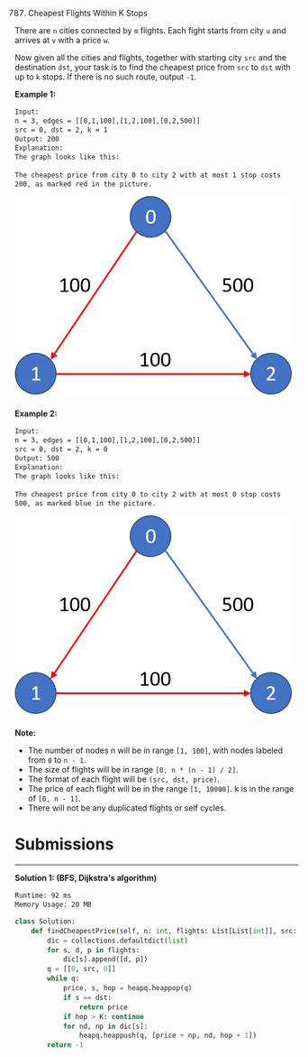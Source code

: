 787. Cheapest Flights Within K Stops

There are `n` cities connected by `m` flights. Each fight starts from city `u` and arrives at `v` with a price `w`.

Now given all the cities and flights, together with starting city `src` and the destination `dst`, your task is to find the cheapest price from `src` to `dst` with up to `k` stops. If there is no such route, output `-1`.

**Example 1:**

```
Input: 
n = 3, edges = [[0,1,100],[1,2,100],[0,2,500]]
src = 0, dst = 2, k = 1
Output: 200
Explanation: 
The graph looks like this:

The cheapest price from city 0 to city 2 with at most 1 stop costs 200, as marked red in the picture.
```
![787_995](img/787_995.png)


**Example 2:**

```
Input: 
n = 3, edges = [[0,1,100],[1,2,100],[0,2,500]]
src = 0, dst = 2, k = 0
Output: 500
Explanation: 
The graph looks like this:

The cheapest price from city 0 to city 2 with at most 0 stop costs 500, as marked blue in the picture.
```

![787_995](img/787_995.png)

**Note:**

* The number of nodes n will be in range `[1, 100]`, with nodes labeled from `0` to `n - 1`.
* The size of flights will be in range `[0, n * (n - 1) / 2]`.
* The format of each flight will be `(src, dst, price)`.
* The price of each flight will be in the range `[1, 10000]`.
k is in the range of `[0, n - 1]`.
* There will not be any duplicated flights or self cycles.

# Submissions
---
**Solution 1: (BFS, Dijkstra's algorithm)**
```
Runtime: 92 ms
Memory Usage: 20 MB
```
```python
class Solution:
    def findCheapestPrice(self, n: int, flights: List[List[int]], src: int, dst: int, K: int) -> int:
        dic = collections.defaultdict(list)
        for s, d, p in flights:
            dic[s].append([d, p])
        q = [[0, src, 0]]
        while q:
            price, s, hop = heapq.heappop(q)
            if s == dst:
                return price
            if hop > K: continue
            for nd, np in dic[s]:
                heapq.heappush(q, [price + np, nd, hop + 1])
        return -1
```
